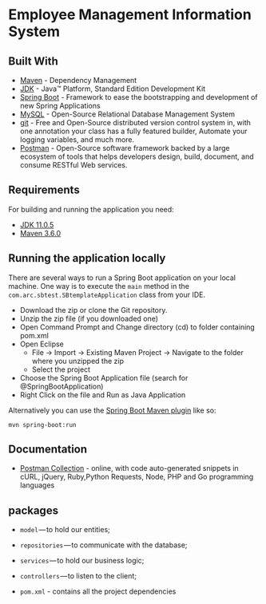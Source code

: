 # Employee Management Information System

## Built With

* 	[Maven](https://maven.apache.org/) - Dependency Management
* 	[JDK](http://www.oracle.com/technetwork/java/javase/downloads/jdk8-downloads-2133151.html) - Java™ Platform, Standard Edition Development Kit 
* 	[Spring Boot](https://spring.io/projects/spring-boot) - Framework to ease the bootstrapping and development of new Spring Applications
* 	[MySQL](https://www.mysql.com/) - Open-Source Relational Database Management System
* 	[git](https://git-scm.com/) - Free and Open-Source distributed version control system in, with one annotation your class has a fully featured builder, Automate your logging variables, and much more.
* 	[Postman](https://www.getpostman.com/) - Open-Source software framework backed by a large ecosystem of tools that helps developers design, build, document, and consume RESTful Web services.

## Requirements

For building and running the application you need:

- [JDK 11.0.5](http://www.oracle.com/technetwork/java/javase/downloads/jdk8-downloads-2133151.html)
- [Maven 3.6.0](https://maven.apache.org)

## Running the application locally

There are several ways to run a Spring Boot application on your local machine. One way is to execute the `main` method in the `com.arc.sbtest.SBtemplateApplication` class from your IDE.

- Download the zip or clone the Git repository.
- Unzip the zip file (if you downloaded one)
- Open Command Prompt and Change directory (cd) to folder containing pom.xml
- Open Eclipse 
   - File -> Import -> Existing Maven Project -> Navigate to the folder where you unzipped the zip
   - Select the project
- Choose the Spring Boot Application file (search for @SpringBootApplication)
- Right Click on the file and Run as Java Application

Alternatively you can use the [Spring Boot Maven plugin](https://docs.spring.io/spring-boot/docs/current/reference/html/build-tool-plugins-maven-plugin.html) like so:

```shell
mvn spring-boot:run
```
## Documentation

* [Postman Collection](https://documenter.getpostman.com/view/5787397/SWLiYkr3?version=latest) - online, with code auto-generated snippets in cURL, jQuery, Ruby,Python Requests, Node, PHP and Go programming languages
## packages

- `model` — to hold our entities;
- `repositories` — to communicate with the database;
- `services` — to hold our business logic;
- `controllers` — to listen to the client;

- `pom.xml` - contains all the project dependencies
